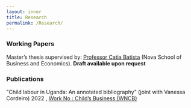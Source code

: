 ```yaml
---
layout: inner
title: Research
permalink: /Research/
---
```

### Working Papers 
 
 Master’s thesis supervised by:  [Professor Catia Batista](https://www.catiabatista.org/) (Nova School of Business and Economics). <b>Draft available upon request</b>
  
### Publications 

"Child labour in Uganda: An annotated bibliography" (joint with Vanessa Cordeiro) 2022 , [Work No : Child’s Business (WNCB) ](/Uganda-1.pdf) 

